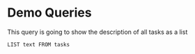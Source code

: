 # Demo Queries

This query is going to show the description of all tasks as a list

```mdql
LIST text FROM tasks
```
